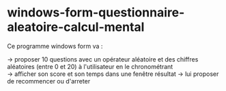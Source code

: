 # windows-form-questionnaire-aleatoire-calcul-mental

Ce programme windows form va :

-> proposer 10 questions avec un opérateur aléatoire et des chiffres aléatoires (entre 0 et 20) à l'utilisateur en le chronométrant <br>
-> afficher son score et son temps dans une fenêtre résultat
-> lui proposer de recommencer ou d'arreter

